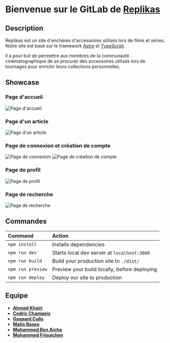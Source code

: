 # Bienvenue sur le GitLab de [Replikas](https://replikas.gasdev.fr)

## Description

Replikas est un site d'enchères d'accessoires utilisés lors de films et séries.
Notre site est basé sur le framework [Astro](https://astro.build) et [TypeScript](https://www.typescriptlang.org/).

Il a pour but de permettre aux membres de la communauté cinématographique de se procurer des accessoires utilisés lors de tournages pour enrichir leurs collections personnelles.

## Showcase

### Page d'accueil

![Page d'accueil](/docs/screenshots/home.png)

### Page d'un article

![Page d'un article](/docs/screenshots/article.png)

### Page de connexion et création de compte

![Page de connexion](/docs/screenshots/login.png)
![Page de création de compte](/docs/screenshots/register.png)

### Page de profil

![Page de profil](/docs/screenshots/profile.png)

### Page de recherche

![Page de recherche](/docs/screenshots/search.png)

## Commandes

| Command           | Action                                       |
| :---------------- | :------------------------------------------- |
| `npm install`     | Installs dependencies                        |
| `npm run dev`     | Starts local dev server at `localhost:3000`  |
| `npm run build`   | Build your production site to `./dist/`      |
| `npm run preview` | Preview your build locally, before deploying |
| `npm run deploy`  | Deploy our site to production                |

## Equipe

- [**Ahmed Khairi**](https://gricad-gitlab.univ-grenoble-alpes.fr/khairia)
- [**Cedric Champeix**](https://gricad-gitlab.univ-grenoble-alpes.fr/champeic)
- [**Gaspard Culis**](https://github.com/GaspardCulis)
- [**Matis Basso**](https://gricad-gitlab.univ-grenoble-alpes.fr/bassom)
- [**Mohammed Ben Aicha**](https://gricad-gitlab.univ-grenoble-alpes.fr/benaichm)
- [**Mohammed Friouichen**](https://gricad-gitlab.univ-grenoble-alpes.fr/friouicm)

